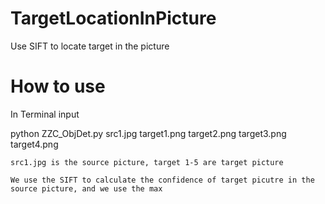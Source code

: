 # TargetLocationInPicture
Use SIFT to locate target in the picture


# How to use 
In Terminal input

python ZZC_ObjDet.py src1.jpg target1.png target2.png target3.png target4.png

`src1.jpg is the source picture, target 1-5 are target picture`

`We use the SIFT to calculate the confidence of target picutre in the
source picture, and we use the max`
